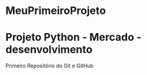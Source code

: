 # MeuPrimeiroProjeto
# Projeto Python - Mercado - desenvolvimento
 Primeiro Repositório do Git e GitHub

